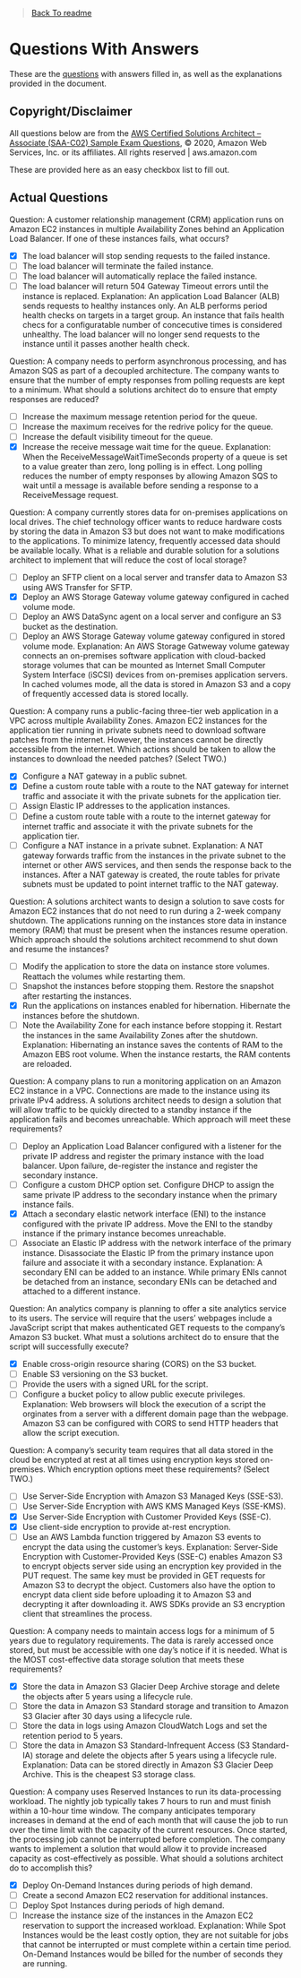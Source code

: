 > [Back To readme](./readme.md)

# Questions With Answers

These are the [questions](./questions.md) with answers filled in, as well as the explanations provided in the document.

## Copyright/Disclaimer

All questions below are from the [AWS Certified Solutions Architect – Associate (SAA-C02)
Sample Exam Questions](https://d1.awsstatic.com/training-and-certification/docs-sa-assoc/AWS-Certified-Solutions-Architect-Associate_Sample-Questions.pdf), © 2020, Amazon Web Services, Inc. or its affiliates. All rights reserved | aws.amazon.com

These are provided here as an easy checkbox list to fill out.

## Actual Questions

Question: A customer relationship management (CRM) application runs on Amazon EC2 instances in multiple
Availability Zones behind an Application Load Balancer.
If one of these instances fails, what occurs?
- [x] The load balancer will stop sending requests to the failed instance.
- [ ] The load balancer will terminate the failed instance.
- [ ] The load balancer will automatically replace the failed instance.
- [ ] The load balancer will return 504 Gateway Timeout errors until the instance is replaced.
Explanation: An application Load Balancer (ALB) sends requests to healthy instances only. An ALB performs period health checks on targets in a target group. An instance that fails health checs for a configuratable number of concecutive times is considered unhealthy. The load balancer will no longer send requests to the instance until it passes another health check.

Question: A company needs to perform asynchronous processing, and has Amazon SQS as part of a decoupled
architecture. The company wants to ensure that the number of empty responses from polling requests
are kept to a minimum.
What should a solutions architect do to ensure that empty responses are reduced?
- [ ] Increase the maximum message retention period for the queue.
- [ ] Increase the maximum receives for the redrive policy for the queue.
- [ ] Increase the default visibility timeout for the queue.
- [x] Increase the receive message wait time for the queue.
Explanation: When the ReceiveMessageWaitTimeSeconds property of a queue is set to a value greater than zero, long polling is in effect. Long polling reduces the number of empty responses by allowing Amazon SQS to wait until a message is available before sending a response to a ReceiveMessage request.
  
Question: A company currently stores data for on-premises applications on local drives. The chief technology
officer wants to reduce hardware costs by storing the data in Amazon S3 but does not want to make
modifications to the applications. To minimize latency, frequently accessed data should be available
locally.
What is a reliable and durable solution for a solutions architect to implement that will reduce the cost of
local storage?
- [ ] Deploy an SFTP client on a local server and transfer data to Amazon S3 using AWS Transfer for SFTP.
- [x] Deploy an AWS Storage Gateway volume gateway configured in cached volume mode.
- [ ] Deploy an AWS DataSync agent on a local server and configure an S3 bucket as the destination.
- [ ] Deploy an AWS Storage Gateway volume gateway configured in stored volume mode.
Explanation: An AWS Storage Gatweway volume gateway connects an on-premises software application with cloud-backed storage volumes that can be mounted as Internet Small Computer System Interface (iSCSI) devices from on-premises application servers. In cached volumes mode, all the data is stored in Amazon S3 and a copy of frequently accessed data is stored locally.

Question: A company runs a public-facing three-tier web application in a VPC across multiple Availability Zones.
Amazon EC2 instances for the application tier running in private subnets need to download software
patches from the internet. However, the instances cannot be directly accessible from the internet.
Which actions should be taken to allow the instances to download the needed patches? (Select TWO.)
- [x] Configure a NAT gateway in a public subnet.
- [x] Define a custom route table with a route to the NAT gateway for internet traffic and associate it with the private subnets for the application tier.
- [ ] Assign Elastic IP addresses to the application instances.
- [ ] Define a custom route table with a route to the internet gateway for internet traffic and associate it with the private subnets for the application tier.
- [ ] Configure a NAT instance in a private subnet.
Explanation: A NAT gateway forwards traffic from the instances in the private subnet to the internet or other AWS services, and then sends the response back to the instances. After a NAT gateway is created, the route tables for private subnets must be updated to point internet traffic to the NAT gateway.

Question: A solutions architect wants to design a solution to save costs for Amazon EC2 instances that do not
need to run during a 2-week company shutdown. The applications running on the instances store data in
instance memory (RAM) that must be present when the instances resume operation.
Which approach should the solutions architect recommend to shut down and resume the instances?
- [ ] Modify the application to store the data on instance store volumes. Reattach the volumes while restarting
them.
- [ ] Snapshot the instances before stopping them. Restore the snapshot after restarting the instances.
- [x] Run the applications on instances enabled for hibernation. Hibernate the instances before the shutdown.
- [ ] Note the Availability Zone for each instance before stopping it. Restart the instances in the same
Availability Zones after the shutdown.
Explanation: Hibernating an instance saves the contents of RAM to the Amazon EBS root volume. When the instance restarts, the RAM contents are reloaded.

Question: A company plans to run a monitoring application on an Amazon EC2 instance in a VPC. Connections
are made to the instance using its private IPv4 address. A solutions architect needs to design a solution
that will allow traffic to be quickly directed to a standby instance if the application fails and becomes
unreachable.
Which approach will meet these requirements?
- [ ] Deploy an Application Load Balancer configured with a listener for the private IP address and register the primary instance with the load balancer. Upon failure, de-register the instance and register the secondary instance.
- [ ] Configure a custom DHCP option set. Configure DHCP to assign the same private IP address to the
secondary instance when the primary instance fails.
- [x] Attach a secondary elastic network interface (ENI) to the instance configured with the private IP address. Move the ENI to the standby instance if the primary instance becomes unreachable.
- [ ] Associate an Elastic IP address with the network interface of the primary instance. Disassociate the Elastic IP from the primary instance upon failure and associate it with a secondary instance.
Explanation: A secondary ENI can be added to an instance. While primary ENIs cannot be detached from an instance, secondary ENIs can be detached and attached to a different instance.

Question: An analytics company is planning to offer a site analytics service to its users. The service will require
that the users’ webpages include a JavaScript script that makes authenticated GET requests to the
company’s Amazon S3 bucket.
What must a solutions architect do to ensure that the script will successfully execute?
- [x] Enable cross-origin resource sharing (CORS) on the S3 bucket.
- [ ] Enable S3 versioning on the S3 bucket.
- [ ] Provide the users with a signed URL for the script.
- [ ] Configure a bucket policy to allow public execute privileges.
Explanation: Web browsers will block the execution of a script the orginates from a server with a different domain page than the webpage. Amazon S3 can be configured with CORS to send HTTP headers that allow the script execution.

Question: A company’s security team requires that all data stored in the cloud be encrypted at rest at all times
using encryption keys stored on-premises.
Which encryption options meet these requirements? (Select TWO.)
- [ ] Use Server-Side Encryption with Amazon S3 Managed Keys (SSE-S3).
- [ ] Use Server-Side Encryption with AWS KMS Managed Keys (SSE-KMS).
- [x] Use Server-Side Encryption with Customer Provided Keys (SSE-C).
- [x] Use client-side encryption to provide at-rest encryption.
- [ ] Use an AWS Lambda function triggered by Amazon S3 events to encrypt the data using the customer’s
keys.
Explanation: Server-Side Encryption with Customer-Provided Keys (SSE-C) enables Amazon S3 to encrypt objects server side using an encryption key provided in the PUT request. The same key must be provided in GET requests for Amazon S3 to decrypt the object. Customers also have the option to encrypt data client side before uploading it to Amazon S3 and decrypting it after downloading it. AWS SDKs provide an S3 encryption client that streamlines the process.

Question: A company needs to maintain access logs for a minimum of 5 years due to regulatory requirements.
The data is rarely accessed once stored, but must be accessible with one day’s notice if it is needed.
What is the MOST cost-effective data storage solution that meets these requirements?
- [x] Store the data in Amazon S3 Glacier Deep Archive storage and delete the objects after 5 years using a lifecycle rule.
- [ ] Store the data in Amazon S3 Standard storage and transition to Amazon S3 Glacier after 30 days using a lifecycle rule.
- [ ] Store the data in logs using Amazon CloudWatch Logs and set the retention period to 5 years.
- [ ] Store the data in Amazon S3 Standard-Infrequent Access (S3 Standard-IA) storage and delete the objects after 5 years using a lifecycle rule.
Explanation: Data can be stored directly in Amazon S3 Glacier Deep Archive. This is the cheapest S3 storage class.

Question: A company uses Reserved Instances to run its data-processing workload. The nightly job typically
takes 7 hours to run and must finish within a 10-hour time window. The company anticipates temporary
increases in demand at the end of each month that will cause the job to run over the time limit with the
capacity of the current resources. Once started, the processing job cannot be interrupted before
completion. The company wants to implement a solution that would allow it to provide increased capacity
as cost-effectively as possible.
What should a solutions architect do to accomplish this?
- [x] Deploy On-Demand Instances during periods of high demand.
- [ ] Create a second Amazon EC2 reservation for additional instances.
- [ ] Deploy Spot Instances during periods of high demand.
- [ ] Increase the instance size of the instances in the Amazon EC2 reservation to support the increased
workload.
Explanation: While Spot Instances would be the least costly option, they are not suitable for jobs that cannot be interrupted or must complete within a certain time period. On-Demand Instances would be billed for the number of seconds they are running.